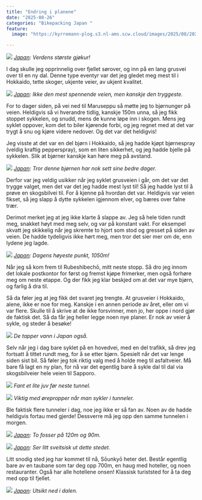 ```yaml
---
title: "Endring i planene"
date: "2025-08-26"
categories: "Bikepacking Japan "
feature:
  image: "https://kyrremann-plog.s3.nl-ams.scw.cloud/images/2025/08/20250826_100210.jpg"

---
```



![](https://kyrremann-plog.s3.nl-ams.scw.cloud/images/2025/08/20250826_100210.jpg)
*[Japan](https://www.google.com/maps/place/43.75408339972222,143.50026679972223): Verdens største gjøkur!*

I dag skulle jeg opprinnelig over fjellet sørover, og inn på en lang grusvei over til en ny dal. Denne type eventyr var det jeg gledet meg mest til i Hokkaido, tette skoger, ukjente veier, av ukjent kvalitet.


![](https://kyrremann-plog.s3.nl-ams.scw.cloud/images/2025/08/20250826_102152.jpg)
*[Japan](https://www.google.com/maps/place/43.7516608,143.49629439999998): Ikke den mest spennende veien, men kanskje den tryggeste.*

For to dager siden, på vei ned til Maruseppu så møtte jeg to bjørnunger på veien. Heldigvis så vi hverandre tidlig, kanskje 150m unna, så jeg fikk stoppet sykkelen, og snudd, mens de kunne løpe inn i skogen. Mens jeg syklet oppover, kom det to biler kjørende forbi, og jeg regnet med at det var trygt å snu og kjøre videre nedover. Og det var det heldigvis!

Jeg visste at det var en del bjørn i Hokkaido, så jeg hadde kjøpt bjørnespray (veldig kraftig pepperspray), som en liten sikkerhet, og jeg hadde bjelle på sykkelen. Slik at bjørner kanskje kan høre meg på avstand.


![](https://kyrremann-plog.s3.nl-ams.scw.cloud/images/2025/08/20250826_113311.jpg)
*[Japan](https://www.google.com/maps/place/43.66957169972222,143.30424869972222): Tror denne bjørnen har nok sett sine bedre dager.*

Derfor var jeg veldig usikker når jeg syklet grusveien i går, om det var det trygge valget, men det var det jeg hadde mest lyst til! Så jeg hadde lyst til å prøve en skogsbilvei til. For å kjenne på hvordan det var. Heldigvis var veien fikset, så jeg slapp å dytte sykkelen igjennom elver, og bæres over falne trær.

Derimot merket jeg at jeg ikke klarte å slappe av. Jeg så hele tiden rundt meg, snakket høyt med meg selv, og var på konstant vakt. For eksempel skvatt jeg skikkelig når jeg skremte to hjort som stod og gresset på siden av veien. De hadde tydeligvis ikke hørt meg, men tror det sier mer om de, enn lydene jeg lagde.


![](https://kyrremann-plog.s3.nl-ams.scw.cloud/images/2025/08/20250826_130051.jpg)
*[Japan](https://www.google.com/maps/place/43.6543895,143.16466449972222): Dagens høyeste punkt, 1050m!*

Når jeg så kom frem til Rubeshibechō, mitt neste stopp. Så dro jeg innom det lokale postkontor for først og fremst kjøpe frimerker, men også forhøre meg om neste etappe. Og der fikk jeg klar beskjed om at det var mye bjørn, og farlig å dra til.

Så da føler jeg at jeg fikk det svaret jeg trengte. At grusveier i Hokkaido, alene, ikke er noe for meg. Kanskje i en annen periode av året, eller om vi var flere. Skulle til å skrive at de ikke forsvinner, men jo, her oppe i nord gjør de faktisk det. Så da får jeg heller legge noen nye planer. Er nok av veier å sykle, og steder å besøke!


![](https://kyrremann-plog.s3.nl-ams.scw.cloud/images/2025/08/20250826_133212.jpg)
*De tapper vann i Japan også.*

Selv når jeg i dag bare syklet på en hovedvei, med en del trafikk, så drev jeg fortsatt å tittet rundt meg, for å se etter bjørn. Spesielt når det var lenge siden sist bil. Så føler jeg tok riktig valg med å holde meg til asfaltveier. Må bare få lagt en ny plan, for nå var det egentlig bare å sykle dal til dal via skogsbilveier hele veien til Sapporo.


![](https://kyrremann-plog.s3.nl-ams.scw.cloud/images/2025/08/20250826_135943.jpg)
*Fant et lite juv før neste tunnel.*


![](https://kyrremann-plog.s3.nl-ams.scw.cloud/images/2025/08/20250826_140311.jpg)
*Viktig med ørepropper når man sykler i tunneler.*

Ble faktisk flere tunneler i dag, noe jeg ikke er så fan av. Noen av de hadde heldigvis fortau med gjerde! Dessverre må jeg opp den samme tunnelen i morgen.


![](https://kyrremann-plog.s3.nl-ams.scw.cloud/images/2025/08/20250826_144032.jpg)
*[Japan](https://www.google.com/maps/place/43.719905099722226,142.97944799972225): To fosser på 120m og 90m.*


![](https://kyrremann-plog.s3.nl-ams.scw.cloud/images/2025/08/20250826_150543.jpg)
*[Japan](https://www.google.com/maps/place/43.726618,142.9477826): Ser litt sveitsisk ut dette stedet.*

Litt snodig sted jeg har kommet til nå, Sōunkyō heter det. Består egentlig bare av en taubane som tar deg opp 700m, en haug med hoteller, og noen restauranter. Også har alle hotellene onsen! Klassisk turiststed for å ta deg med opp til fjellet.


![](https://kyrremann-plog.s3.nl-ams.scw.cloud/images/2025/08/20250826_170640.jpg)
*[Japan](https://www.google.com/maps/place/43.7114562,142.94042949972223): Utsikt ned i dalen.*
